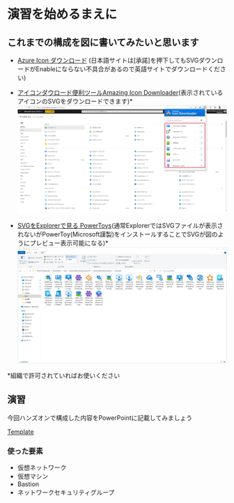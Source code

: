# 演習を始めるまえに

## これまでの構成を図に書いてみたいと思います

- [Azure Icon ダウンロード][1]
(日本語サイトは[承諾]を押下してもSVGダウンロードがEnableにならない不具合があるので英語サイトでダウンロードください)
- [アイコンダウロード便利ツールAmazing Icon Downloader][2](表示されているアイコンのSVGをダウンロードできます)*
![Azure Portal SVG](images/azure-portal-icon.png "Azure Portal SVG")

- [SVGをExplorerで見る PowerToys][3](通常ExplorerではSVGファイルが表示されないがPowerToy(Microsoft謹製)をインストールすることでSVGが図のようにプレビュー表示可能になる)*
![Azure Portal SVG](images/explorer-file-svg-view.png "Azure Portal SVG")

*組織で許可されていればお使いください
## 演習
今回ハンズオンで構成した内容をPowerPointに記載してみましょう

[Template][4]

### 使った要素
- 仮想ネットワーク
- 仮想マシン
- Bastion
- ネットワークセキュリティグループ

[1]:https://docs.microsoft.com/en-us/azure/architecture/icons/
[2]:https://chrome.google.com/webstore/detail/amazing-icon-downloader/kllljifcjfleikiipbkdcgllbllahaob
[3]:https://github.com/microsoft/PowerToys
[4]:architecture-diagram.pptx